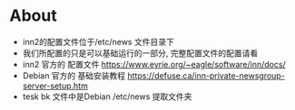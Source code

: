 # About
* inn2的配置文件位于/etc/news 文件目录下
* 我们所配置的只是可以基础运行的一部分, 完整配置文件的配置请看
* inn2 官方的 配置文件 https://www.eyrie.org/~eagle/software/inn/docs/
* Debian 官方的 基础安装教程 https://defuse.ca/inn-private-newsgroup-server-setup.htm
* tesk bk 文件中是Debian /etc/news 提取文件夹